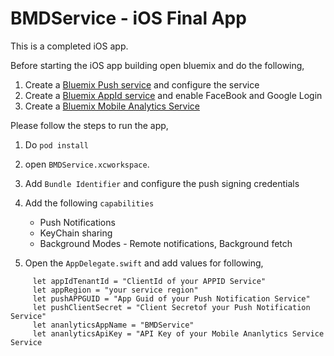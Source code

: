 BMDService - iOS Final App
===================================================


This is a completed iOS app. 

Before starting the iOS app building open bluemix and do the following,

1. Create a [Bluemix Push service](https://console.stage1.ng.bluemix.net/docs/services/mobilepush/index.html) and configure the service
2. Create a [Bluemix  AppId service](https://console.stage1.ng.bluemix.net/docs/services/appid/index.html#gettingstarted) and enable FaceBook and Google Login
3. Create a [Bluemix Mobile Analytics Service](https://console.stage1.ng.bluemix.net/docs/services/mobileanalytics/index.html#getting-started-with-mobile-analytics)


Please follow the steps to run the app,

1. Do `pod install`
2. open `BMDService.xcworkspace`.
3. Add `Bundle Identifier` and configure the push signing credentials
4. Add the following `capabilities`

   - Push Notifications
   - KeyChain sharing
   - Background Modes - Remote notifications, Background fetch

5. Open the `AppDelegate.swift` and add values for following,

```
     let appIdTenantId = "ClientId of your APPID Service"
     let appRegion = "your service region"
     let pushAPPGUID = "App Guid of your Push Notification Service"
     let pushClientSecret = "Client Secretof your Push Notification Service"
     let ananlyticsAppName = "BMDService"
     let ananlyticsApiKey = "API Key of your Mobile Ananlytics Service Service
```